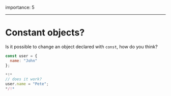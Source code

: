 importance: 5

---

# Constant objects?

Is it possible to change an object declared with `const`, how do you think?

```js
const user = {
  name: "John"
};

*!*
// does it work?
user.name = "Pete";
*/!*
```
